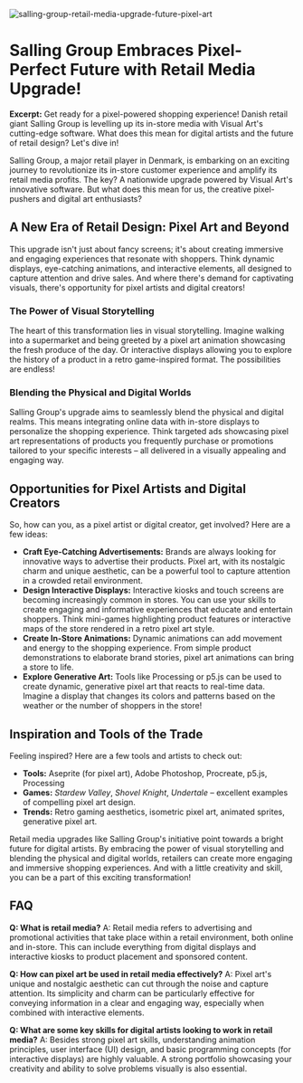 ![salling-group-retail-media-upgrade-future-pixel-art](https://images.pexels.com/photos/279085/pexels-photo-279085.jpeg?auto=compress&cs=tinysrgb&fit=crop&h=627&w=1200)

# Salling Group Embraces Pixel-Perfect Future with Retail Media Upgrade!

**Excerpt:** Get ready for a pixel-powered shopping experience! Danish retail giant Salling Group is levelling up its in-store media with Visual Art's cutting-edge software. What does this mean for digital artists and the future of retail design? Let's dive in!

Salling Group, a major retail player in Denmark, is embarking on an exciting journey to revolutionize its in-store customer experience and amplify its retail media profits. The key? A nationwide upgrade powered by Visual Art's innovative software. But what does this mean for us, the creative pixel-pushers and digital art enthusiasts?

## A New Era of Retail Design: Pixel Art and Beyond

This upgrade isn't just about fancy screens; it's about creating immersive and engaging experiences that resonate with shoppers. Think dynamic displays, eye-catching animations, and interactive elements, all designed to capture attention and drive sales. And where there's demand for captivating visuals, there's opportunity for pixel artists and digital creators!

### The Power of Visual Storytelling

The heart of this transformation lies in visual storytelling. Imagine walking into a supermarket and being greeted by a pixel art animation showcasing the fresh produce of the day. Or interactive displays allowing you to explore the history of a product in a retro game-inspired format. The possibilities are endless!

### Blending the Physical and Digital Worlds

Salling Group's upgrade aims to seamlessly blend the physical and digital realms. This means integrating online data with in-store displays to personalize the shopping experience. Think targeted ads showcasing pixel art representations of products you frequently purchase or promotions tailored to your specific interests – all delivered in a visually appealing and engaging way.

## Opportunities for Pixel Artists and Digital Creators

So, how can you, as a pixel artist or digital creator, get involved? Here are a few ideas:

*   **Craft Eye-Catching Advertisements:** Brands are always looking for innovative ways to advertise their products. Pixel art, with its nostalgic charm and unique aesthetic, can be a powerful tool to capture attention in a crowded retail environment.
*   **Design Interactive Displays:** Interactive kiosks and touch screens are becoming increasingly common in stores. You can use your skills to create engaging and informative experiences that educate and entertain shoppers. Think mini-games highlighting product features or interactive maps of the store rendered in a retro pixel art style.
*   **Create In-Store Animations:** Dynamic animations can add movement and energy to the shopping experience. From simple product demonstrations to elaborate brand stories, pixel art animations can bring a store to life.
*   **Explore Generative Art:** Tools like Processing or p5.js can be used to create dynamic, generative pixel art that reacts to real-time data. Imagine a display that changes its colors and patterns based on the weather or the number of shoppers in the store!

## Inspiration and Tools of the Trade

Feeling inspired? Here are a few tools and artists to check out:

*   **Tools:** Aseprite (for pixel art), Adobe Photoshop, Procreate, p5.js, Processing
*   **Games:** *Stardew Valley*, *Shovel Knight*, *Undertale* – excellent examples of compelling pixel art design.
*   **Trends:** Retro gaming aesthetics, isometric pixel art, animated sprites, generative pixel art.

Retail media upgrades like Salling Group's initiative point towards a bright future for digital artists. By embracing the power of visual storytelling and blending the physical and digital worlds, retailers can create more engaging and immersive shopping experiences. And with a little creativity and skill, you can be a part of this exciting transformation!

## FAQ

**Q: What is retail media?**
A: Retail media refers to advertising and promotional activities that take place within a retail environment, both online and in-store. This can include everything from digital displays and interactive kiosks to product placement and sponsored content.

**Q: How can pixel art be used in retail media effectively?**
A: Pixel art's unique and nostalgic aesthetic can cut through the noise and capture attention. Its simplicity and charm can be particularly effective for conveying information in a clear and engaging way, especially when combined with interactive elements.

**Q: What are some key skills for digital artists looking to work in retail media?**
A: Besides strong pixel art skills, understanding animation principles, user interface (UI) design, and basic programming concepts (for interactive displays) are highly valuable. A strong portfolio showcasing your creativity and ability to solve problems visually is also essential.
